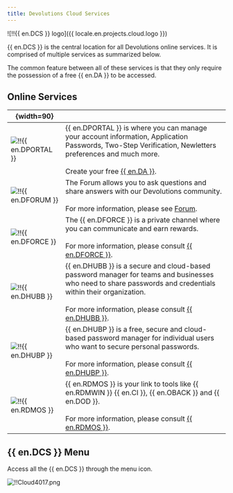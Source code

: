 ```yaml
---
title: Devolutions Cloud Services
---
```


![!!{{ en.DCS }} logo]({{ locale.en.projects.cloud.logo }})

{{ en.DCS }} is the central location for all Devolutions online services. It is comprised of multiple services as summarized below.

The common feature between all of these services is that they only require the possession of a free {{ en.DA }} to be accessed.

## Online Services

| {width=90} |     |
| ---------- | --- |
| ![!!{{ en.DPORTAL }}](https://devolutions.mo.cloudinary.net/images/projects/customer-portal/logos/customer-portal-icon-shadow.svg)  | {{ en.DPORTAL }} is where you can manage your account information, Application Passwords, Two-Step Verification, Newletters preferences and much more.<br/><br/>Create your free [{{ en.DA }}](/cloud/devolutions-account/). |
| ![!!{{ en.DFORUM }}](https://devolutions.mo.cloudinary.net/images/projects/forum/logos/forum-icon-shadow.svg)                       | The Forum allows you to ask questions and share answers with our Devolutions community.<br/><br/>For more information, please see [Forum](/cloud/forum/). |
| ![!!{{ en.DFORCE }}](https://devolutions.mo.cloudinary.net/images/projects/force/logos/force-icon-shadow.svg)                       | The {{ en.DFORCE }} is a private channel where you can communicate and earn rewards.<br/><br/>For more information, please consult [{{ en.DFORCE }}](/cloud/devolutions-force/). |
| ![!!{{ en.DHUBB }}](https://devolutions.mo.cloudinary.net/images/projects/password-hub-business/logos/password-hub-business-icon-shadow.svg) | {{ en.DHUBB }} is a secure and cloud-based password manager for teams and businesses who need to share passwords and credentials within their organization.<br/><br/>For more information, please consult [{{ en.DHUBB }}](/cloud/hub-business/). |
| ![!!{{ en.DHUBP }}](https://devolutions.mo.cloudinary.net/images/projects/password-hub-personal/logos/password-hub-personal-icon-shadow.svg) | {{ en.DHUBP }} is a free, secure and cloud-based password manager for individual users who want to secure personal passwords.<br/><br/>For more information, please consult [{{ en.DHUBP }}](/cloud/hub-personal/). |
| ![!!{{ en.RDMOS }}](https://devolutions.mo.cloudinary.net/images/projects/online-services/logos/online-services-icon-shadow.svg) | {{ en.RDMOS }} is your link to tools like {{ en.RDMWIN }} {{ en.CI }}, {{ en.OBACK }} and {{ en.DOD }}.<br/><br/>For more information, please consult [{{ en.RDMOS }}](/cloud/rdm-online-services/). |

## {{ en.DCS }} Menu

Access all the {{ en.DCS }} through the menu icon.

![!!Cloud4017.png](https://webdevolutions.azureedge.net/docs/en/cloud/Cloud4017.png)